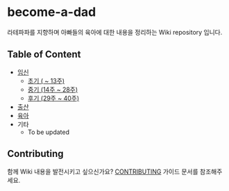 # become-a-dad
라테파파를 지향하며 아빠들의 육아에 대한 내용을 정리하는 Wiki repository 입니다.

## Table of Content

* [임신](/임신)
  * [초기 ( ~ 13주)](/임신/초기)
  * [중기 (14주 ~ 28주)](/임신/중기)
  * [후기 (29주 ~ 40주)](/임신/후기)
* [출산](/출산)
* [육아](/육아)
* 기타
  * To be updated

## Contributing

함께 Wiki 내용을 발전시키고 싶으신가요? [CONTRIBUTING](CONTRIBUTING.md) 가이드 문서를 참조해주세요. 